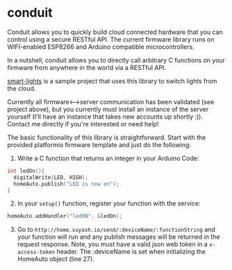 # conduit

Conduit allows you to quickly build cloud connected hardware that you can control using a secure RESTful API. The current firmware library runs on WIFI-enabled ESP8266 and Arduino compatible microcontrollers. 

In a nutshell, conduit allows you to directly call arbitrary C functions on your firmware from anywhere in the world via a RESTful API. 

[smart-lights](https://github.com/suyashkumar/smart-lights) is a sample project that uses this library to switch lights from the cloud. 

Currently all firmware<-->server communication has been validated (see project above), but you currently must install an instance of the server yourself (I'll have an instance that takes new accounts up shortly :)). Contact me directly if you're interested or need help!

The basic functionality of this library is straightforward. Start with the provided platformio firmware template and just do the following: 
  
  1. Write a C function that returns an integer in your Arduino Code:
  
  ```C
  int ledOn(){
    digitalWrite(LED, HIGH);
    homeAuto.publish("LED is now on");
  }
  ```
  2. In your `setup()` function, register your function with the service: 
  
  ```C
  homeAuto.addHandler("ledON", &ledOn);
  ```

  3. Go to `http://home.suyash.io/send/:deviceName/:functionString` and your function will run and any publish messages will be returned in the request response. Note, you must have a valid json web token in a `x-access-token` header. The :deviceName is set when initializing the HomeAuto object (line 27).
